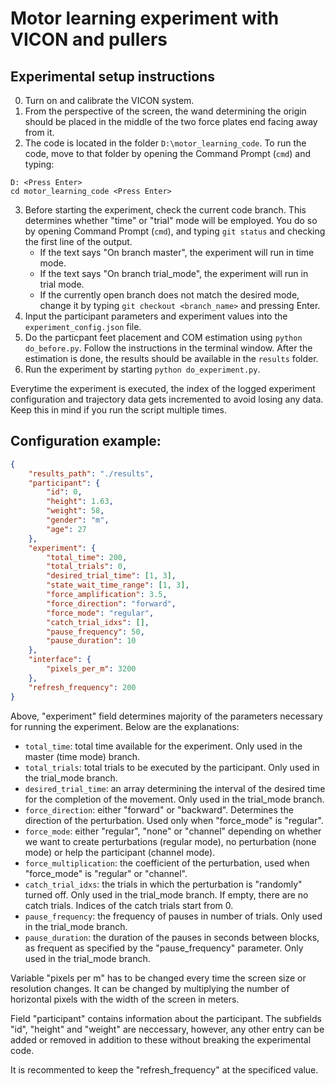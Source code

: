 # Motor learning experiment with VICON and pullers

## Experimental setup instructions

0. Turn on and calibrate the VICON system.
1. From the perspective of the screen, the wand determining the origin should be placed in the middle of the two force plates end facing away from it.
2. The code is located in the folder `D:\motor_learning_code`. To run the code, move to that folder by opening the Command Prompt (`cmd`) and typing:
```
D: <Press Enter>
cd motor_learning_code <Press Enter>
```
3. Before starting the experiment, check the current code branch. This determines whether "time" or "trial" mode will be employed. You do so by opening Command Prompt (`cmd`), and typing `git status` and checking the first line of the output.
    - If the text says "On branch master", the experiment will run in time mode.
    - If the text says "On branch trial_mode", the experiment will run in trial mode.
    - If the currently open branch does not match the desired mode, change it by typing `git checkout <branch_name>` and pressing Enter.
4. Input the participant parameters and experiment values into the `experiment_config.json` file.
5. Do the particpant feet placement and COM estimation using `python do_before.py`. Follow the instructions in the terminal window. After the estimation is done, the results should be available in the `results` folder.
6. Run the experiment by starting `python do_experiment.py`.

Everytime the experiment is executed, the index of the logged experiment configuration and trajectory data gets incremented to avoid losing any data. Keep this in mind if you run the script multiple times.

## Configuration example:

```json
{
    "results_path": "./results",
    "participant": {
        "id": 0,
        "height": 1.63,
        "weight": 58,
        "gender": "m",
        "age": 27
    },
    "experiment": {
        "total_time": 200,
        "total_trials": 0,
        "desired_trial_time": [1, 3],
        "state_wait_time_range": [1, 3],
        "force_amplification": 3.5,
        "force_direction": "forward",
        "force_mode": "regular",
        "catch_trial_idxs": [],
        "pause_frequency": 50,
        "pause_duration": 10
    },
    "interface": {
        "pixels_per_m": 3200
    },
    "refresh_frequency": 200
}
```

Above, "experiment" field determines majority of the parameters necessary for running the experiment. Below are the explanations:
- `total_time`: total time available for the experiment. Only used in the master (time mode) branch. 
- `total_trials`: total trials to be executed by the participant. Only used in the trial_mode branch.
- `desired_trial_time`: an array determining the interval of the desired time for the completion of the movement. Only used in the trial_mode branch.
- `force_direction`: either "forward" or "backward". Determines the direction of the perturbation. Used only when "force_mode" is "regular". 
- `force_mode`: either "regular", "none" or "channel" depending on whether we want to create perturbations (regular mode), no perturbation (none mode) or help the participant (channel mode).
- `force_multiplication`: the coefficient of the perturbation, used when "force_mode" is "regular" or "channel". 
- `catch_trial_idxs`: the trials in which the perturbation is "randomly" turned off. Only used in the trial_mode branch. If empty, there are no catch trials. Indices of the catch trials start from 0.
- `pause_frequency`: the frequency of pauses in number of trials. Only used in the trial_mode branch.
- `pause_duration`: the duration of the pauses in seconds between blocks, as frequent as specified by the "pause_frequency" parameter. Only used in the trial_mode branch.

Variable "pixels per m" has to be changed every time the screen size or resolution changes. It can be changed by multiplying the number of horizontal pixels with the width of the screen in meters.

Field "participant" contains information about the participant. The subfields "id", "height" and "weight" are neccessary, however, any other entry can be added or removed in addition to these without breaking the experimental code.

It is recommented to keep the "refresh_frequency" at the specificed value.